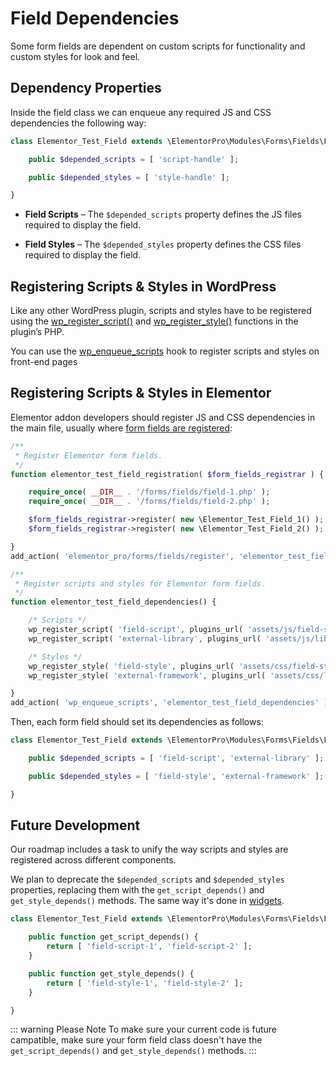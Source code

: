 # Field Dependencies

<Badge type="tip" vertical="top" text="Elementor Pro" /> <Badge type="warning" vertical="top" text="Advanced" />

Some form fields are dependent on custom scripts for functionality and custom styles for look and feel.

## Dependency Properties

Inside the field class we can enqueue any required JS and CSS dependencies the following way:

```php
class Elementor_Test_Field extends \ElementorPro\Modules\Forms\Fields\Field_Base {

	public $depended_scripts = [ 'script-handle' ];

	public $depended_styles = [ 'style-handle' ];

}
```

* **Field Scripts** – The `$depended_scripts` property defines the JS files required to display the field.

* **Field Styles** – The `$depended_styles` property defines the CSS files required to display the field.

## Registering Scripts & Styles in WordPress

Like any other WordPress plugin, scripts and styles have to be registered using the [wp_register_script()](https://developer.wordpress.org/reference/functions/wp_register_script/) and [wp_register_style()](https://developer.wordpress.org/reference/functions/wp_register_style/) functions in the plugin’s PHP.

You can use the [wp_enqueue_scripts](https://developer.wordpress.org/reference/hooks/wp_enqueue_scripts/) hook to register scripts and styles on front-end pages

## Registering Scripts & Styles in Elementor

Elementor addon developers should register JS and CSS dependencies in the main file, usually where [form fields are registered](./add-new-field/):

```php
/**
 * Register Elementor form fields.
 */
function elementor_test_field_registration( $form_fields_registrar ) {

	require_once( __DIR__ . '/forms/fields/field-1.php' );
	require_once( __DIR__ . '/forms/fields/field-2.php' );

	$form_fields_registrar->register( new \Elementor_Test_Field_1() );
	$form_fields_registrar->register( new \Elementor_Test_Field_2() );

}
add_action( 'elementor_pro/forms/fields/register', 'elementor_test_field_registration' );

/**
 * Register scripts and styles for Elementor form fields.
 */
function elementor_test_field_dependencies() {

	/* Scripts */
	wp_register_script( 'field-script', plugins_url( 'assets/js/field-script.js', __FILE__ ) );
	wp_register_script( 'external-library', plugins_url( 'assets/js/libs/external-library.js', __FILE__ ) );

	/* Styles */
	wp_register_style( 'field-style', plugins_url( 'assets/css/field-style.css', __FILE__ ) );
	wp_register_style( 'external-framework', plugins_url( 'assets/css/libs/external-framework.css', __FILE__ ) );

}
add_action( 'wp_enqueue_scripts', 'elementor_test_field_dependencies' );
```

Then, each form field should set its dependencies as follows:

```php
class Elementor_Test_Field extends \ElementorPro\Modules\Forms\Fields\Field_Base {

	public $depended_scripts = [ 'field-script', 'external-library' ];

	public $depended_styles = [ 'field-style', 'external-framework' ];

}
```

## Future Development

Our roadmap includes a task to unify the way scripts and styles are registered across different components.

We plan to deprecate the `$depended_scripts` and `$depended_styles` properties, replacing them with the `get_script_depends()` and `get_style_depends()` methods. The same way it's done in [widgets](./../widgets/widget-dependencies/).

```php
class Elementor_Test_Field extends \ElementorPro\Modules\Forms\Fields\Field_Base {

	public function get_script_depends() {
		return [ 'field-script-1', 'field-script-2' ];
	}

	public function get_style_depends() {
		return [ 'field-style-1', 'field-style-2' ];
	}

}
```

::: warning Please Note
To make sure your current code is future campatible, make sure your form field class doesn't have the `get_script_depends()` and `get_style_depends()` methods.
:::
